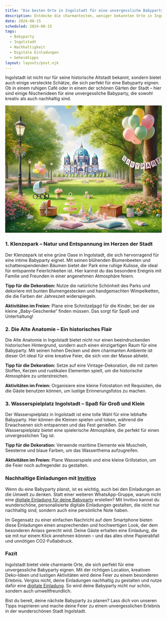 ```yaml
---
title: "Die besten Orte in Ingolstadt für eine unvergessliche Babyparty: Geheimtipps und kreative Ideen"
description: Entdecke die charmantesten, weniger bekannten Orte in Ingolstadt für eine einzigartige Babyparty, inklusive nachhaltiger Dekorationstipps und personalisierten digitalen Einladungen.
date: 2024-08-15
scheduled: 2024-08-15
tags:
  - Babyparty
  - Ingolstadt
  - Nachhaltigkeit
  - Digitale Einladungen
  - Geheimtipps
layout: layouts/post.njk
---
```


Ingolstadt ist nicht nur für seine historische Altstadt bekannt, sondern bietet auch einige versteckte Schätze, die sich perfekt für eine Babyparty eignen. Ob in einem ruhigen Café oder in einem der schönen Gärten der Stadt – hier sind einige Nischenideen für eine unvergessliche Babyparty, die sowohl kreativ als auch nachhaltig sind.

![Babyparty im Park](/img/picnic-park.webp)

### 1. **Klenzepark – Natur und Entspannung im Herzen der Stadt**

Der Klenzepark ist eine grüne Oase in Ingolstadt, die sich hervorragend für eine intime Babyparty eignet. Mit seinen blühenden Blumenbeeten und schattenspendenden Bäumen bietet der Park eine ruhige Kulisse, die ideal für entspannte Feierlichkeiten ist. Hier kannst du das besondere Ereignis mit Familie und Freunden in einer angenehmen Atmosphäre feiern.

**Tipp für die Dekoration:** Nutze die natürliche Schönheit des Parks und dekoriere mit bunten Blumengestecken und handgemachten Wimpelketten, die die Farben der Jahreszeit widerspiegeln.

**Aktivitäten im Freien:** Plane eine Schnitzeljagd für die Kinder, bei der sie kleine „Baby-Geschenke“ finden müssen. Das sorgt für Spaß und Unterhaltung!

### 2. **Die Alte Anatomie – Ein historisches Flair**

Die Alte Anatomie in Ingolstadt bietet nicht nur einen beeindruckenden historischen Hintergrund, sondern auch einen einzigartigen Raum für eine Babyparty. Mit seinen hohen Decken und dem charmanten Ambiente ist dieser Ort ideal für eine kreative Feier, die sich von der Masse abhebt.

**Tipp für die Dekoration:** Setze auf eine Vintage-Dekoration, die mit zarten Stoffen, Kerzen und rustikalen Elementen spielt, um die historische Atmosphäre zu unterstreichen.

**Aktivitäten im Freien:** Organisiere eine kleine Fotostation mit Requisiten, die die Gäste benutzen können, um lustige Erinnerungsfotos zu machen.

### 3. **Wasserspielplatz Ingolstadt – Spaß für Groß und Klein**

Der Wasserspielplatz in Ingolstadt ist eine tolle Wahl für eine lebhafte Babyparty. Hier können die Kleinen spielen und toben, während die Erwachsenen sich entspannen und das Fest genießen. Der Wasserspielplatz bietet eine spielerische Atmosphäre, die perfekt für einen unvergesslichen Tag ist.

**Tipp für die Dekoration:** Verwende maritime Elemente wie Muscheln, Seesterne und blaue Farben, um das Wasserthema aufzugreifen.

**Aktivitäten im Freien:** Plane Wasserspiele und eine kleine Grillstation, um die Feier noch aufregender zu gestalten.

### **Nachhaltige Einladungen mit [Invitivo](https://invitivo.com/create)**

Wenn du eine Babyparty planst, ist es wichtig, auch bei den Einladungen an die Umwelt zu denken. Statt einer weiteren WhatsApp-Gruppe, warum nicht eine [digitale Einladung für deine Babyparty](https://invitivo.com/) erstellen? Mit Invitivo kannst du wunderschöne, personalisierte digitale Einladungen gestalten, die nicht nur nachhaltig sind, sondern auch eine persönliche Note haben.

Im Gegensatz zu einer einfachen Nachricht auf dem Smartphone bieten diese Einladungen einen ansprechenden und hochwertigen Look, der dem besonderen Anlass gerecht wird. Deine Gäste erhalten eine Einladung, die sie mit nur einem Klick annehmen können – und das alles ohne Papierabfall und unnötigen CO2-Fußabdruck.

### **Fazit**

Ingolstadt bietet viele charmante Orte, die sich perfekt für eine unvergessliche Babyparty eignen. Mit der richtigen Location, kreativen Deko-Ideen und lustigen Aktivitäten wird deine Feier zu einem besonderen Erlebnis. Vergiss nicht, deine Einladungen nachhaltig zu gestalten und nutze dafür eine [digitale Einladung](https://invitivo.com). So wird deine Babyparty nicht nur schön, sondern auch umweltfreundlich.

Bist du bereit, deine nächste Babyparty zu planen? Lass dich von unseren Tipps inspirieren und mache deine Feier zu einem unvergesslichen Erlebnis in der wunderschönen Stadt Ingolstadt.
